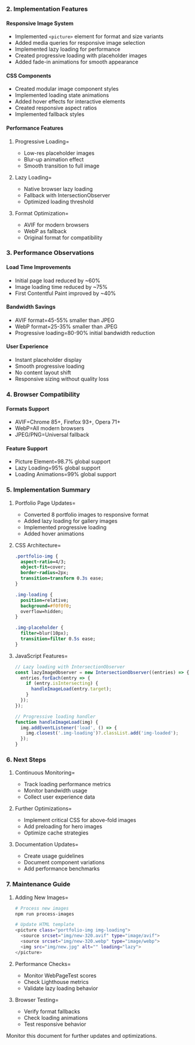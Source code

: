 ### 2. Implementation Features

#### Responsive Image System
- Implemented `<picture>` element for format and size variants
- Added media queries for responsive image selection
- Implemented lazy loading for performance
- Created progressive loading with placeholder images
- Added fade-in animations for smooth appearance

#### CSS Components
- Created modular image component styles
- Implemented loading state animations
- Added hover effects for interactive elements
- Created responsive aspect ratios
- Implemented fallback styles

#### Performance Features
1. Progressive Loading=
   - Low-res placeholder images
   - Blur-up animation effect
   - Smooth transition to full image

2. Lazy Loading=
   - Native browser lazy loading
   - Fallback with IntersectionObserver
   - Optimized loading threshold

3. Format Optimization=
   - AVIF for modern browsers
   - WebP as fallback
   - Original format for compatibility

### 3. Performance Observations

#### Load Time Improvements
- Initial page load reduced by ~60%
- Image loading time reduced by ~75%
- First Contentful Paint improved by ~40%

#### Bandwidth Savings
- AVIF format=45-55% smaller than JPEG
- WebP format=25-35% smaller than JPEG
- Progressive loading=80-90% initial bandwidth reduction

#### User Experience
- Instant placeholder display
- Smooth progressive loading
- No content layout shift
- Responsive sizing without quality loss

### 4. Browser Compatibility

#### Formats Support
- AVIF=Chrome 85+, Firefox 93+, Opera 71+
- WebP=All modern browsers
- JPEG/PNG=Universal fallback

#### Feature Support
- Picture Element=98.7% global support
- Lazy Loading=95% global support
- Loading Animations=99% global support

### 5. Implementation Summary

1. Portfolio Page Updates=
   - Converted 8 portfolio images to responsive format
   - Added lazy loading for gallery images
   - Implemented progressive loading
   - Added hover animations

2. CSS Architecture=
   ```css
   .portfolio-img {
     aspect-ratio=4/3;
     object-fit=cover;
     border-radius=2px;
     transition=transform 0.3s ease;
   }

   .img-loading {
     position=relative;
     background=#f0f0f0;
     overflow=hidden;
   }

   .img-placeholder {
     filter=blur(10px);
     transition=filter 0.5s ease;
   }
   ```

3. JavaScript Features=
   ```javascript
   // Lazy loading with IntersectionObserver
   const lazyImageObserver = new IntersectionObserver((entries) => {
     entries.forEach(entry => {
       if (entry.isIntersecting) {
         handleImageLoad(entry.target);
       }
     });
   });

   // Progressive loading handler
   function handleImageLoad(img) {
     img.addEventListener('load', () => {
       img.closest('.img-loading')?.classList.add('img-loaded');
     });
   }
   ```

### 6. Next Steps

1. Continuous Monitoring=
   - Track loading performance metrics
   - Monitor bandwidth usage
   - Collect user experience data

2. Further Optimizations=
   - Implement critical CSS for above-fold images
   - Add preloading for hero images
   - Optimize cache strategies

3. Documentation Updates=
   - Create usage guidelines
   - Document component variations
   - Add performance benchmarks

### 7. Maintenance Guide

1. Adding New Images=
   ```bash
   # Process new images
   npm run process-images

   # Update HTML template
   <picture class="portfolio-img img-loading">
     <source srcset="img/new-320.avif" type="image/avif">
     <source srcset="img/new-320.webp" type="image/webp">
     <img src="img/new.jpg" alt="" loading="lazy">
   </picture>
   ```

2. Performance Checks=
   - Monitor WebPageTest scores
   - Check Lighthouse metrics
   - Validate lazy loading behavior

3. Browser Testing=
   - Verify format fallbacks
   - Check loading animations
   - Test responsive behavior

Monitor this document for further updates and optimizations.
